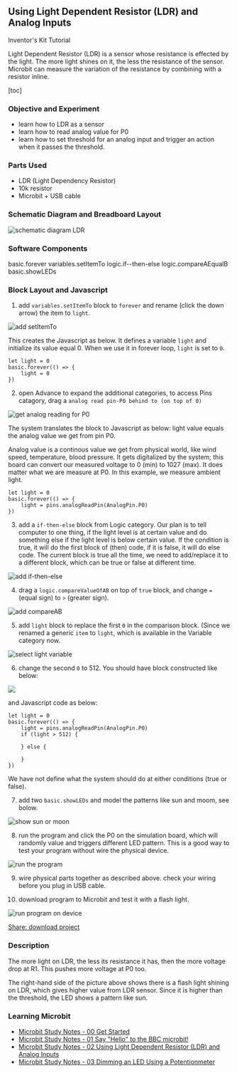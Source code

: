 ## Using Light Dependent Resistor (LDR) and Analog Inputs
Inventor's Kit Tutorial

Light Dependent Resistor (LDR) is a sensor whose resistance is effected by the light. The more light shines on it, the less the resistance of the sensor. Microbit can measure the variation of the resistance by combining with a resistor inline.   

[toc]

### Objective and Experiment
* learn how to LDR as a sensor
* learn how to read analog value for P0
* learn how to set threshold for an analog input and trigger an action when it passes the threshold.

### Parts Used
* LDR (Light Dependency Resistor)
* 10k resistor
* Microbit + USB cable

### Schematic Diagram and Breadboard Layout

![schematic diagram LDR](https://www.evernote.com/l/AS5p4Yo2pzVIj7Fk0Iyx0fGDP-io_bQAZtkB/image.jpg)

### Software Components 
basic.forever
variables.setItemTo
logic.if-<condition>-then-else
logic.compareAEqualB
basic.showLEDs

### Block Layout and Javascript

1. add `variables.setItemTo` block to `forever` and rename (click the down arrow) the item to `light`.  

![add setItemTo](https://www.evernote.com/l/AS5bXt6-aF1AV5mK17HhzP3-plqYn5VAU7UB/image.png)

This creates the Javascript as below. It defines a variable `light` and initialize its value equal 0. When we use it in forever loop, `light` is set to `0`.

```
let light = 0
basic.forever(() => {
    light = 0
})
```

2. open Advance to expand the additional categories, to access Pins catagory, drag a `analog read pin-P0 behind to (on top of 0)`

![get analog reading for P0](https://www.evernote.com/l/AS7DigGEZTlF9KP7_uPN5sAjRh6wgYbklQAB/image.png)

The system translates the block to Javascript as below:
light value equals the analog value we get from pin P0.

Analog value is a continous value we get from physical world, like wind speed, temperature, blood pressure. It gets digitalized by the system; this board can convert our measured voltage to 0 (min) to 1027 (max). It  does matter what we are measure at P0. In this example, we measure ambient light.

```
let light = 0
basic.forever(() => {
    light = pins.analogReadPin(AnalogPin.P0)
})
```

3. add a `if-then-else` block from Logic category. Our plan is to tell computer to one thing, if the light level is at certain value and do something else if the light level is below certain value. If the condition is true, it will do the first block of (then) code, if it is false, it will do else code. The current block is true all the time, we need to add/replace it to a different block, which can be true or false at different time. 

![add if-then-else](https://www.evernote.com/l/AS7-eK6swMJJJrp1iu-tU_6Pm2FpxZEmw8MB/image.png)

4. drag a `logic.compareValueOfAB` on top of `true` block, and change `=` (equal sign) to `>` (greater sign). 

![add compareAB](https://www.evernote.com/l/AS7OYrWH4BNBr7Vi37EifzJmQS6easJqw9oB/image.png)

5. add `light` block to replace the first `0` in the comparison block. (Since we renamed a generic `item` to `light`, which is available in the Variable category now. 

![select light variable](https://www.evernote.com/l/AS5TKaj5g-9EqJobSk7RUICa_Lb5J1Wv5WIB/image.png)

6. change the second `0` to 512. You should have block constructed like below:

![](https://www.evernote.com/l/AS5b6KacjFBH5I-nScM_84b2i2ywIAijNjYB/image.png)

and Javascript code as below:

```
let light = 0
basic.forever(() => {
    light = pins.analogReadPin(AnalogPin.P0)
    if (light > 512) {
    	
    } else {
    	
    }
})
```
We have not define what the system should do at either conditions (true or false).

7. add two `basic.showLEDs` and model the patterns like sun and moom, see bolow.

![show sun or moon](https://www.evernote.com/l/AS71AQqcaZZCFptNi25aFr6gvR33ILI9d6sB/image.png)

8. run the program and click the P0 on the simulation board, which will randomly value and triggers different LED pattern. This is a good way to test your program without wire the physical device.

![run the program](https://www.evernote.com/l/AS5A-HZdBNRPaY5AJLJmVTwYbioG1bMdoTkB/image.png)

9. wire physical parts together as described above. check your wiring before you plug in USB cable. 

10. download program to Microbit and test it with a flash light.

![run program on device](https://www.evernote.com/l/AS6CXyx5o_BEA7hiRLD-GBxF90UL_4NjKhwB/image.png)

[Share: download project](https://pxt.microbit.org/_RMbXR8iwTUip)

### Description
The more light on LDR, the less its resistance it has, then the more voltage drop at R1. This pushes more voltage at P0 too. 

The right-hand side of the picture above shows there is a flash light shining on LDR, which gives higher value from LDR sensor. Since it is higher than the threshold, the LED shows a pattern like sun.

### Learning Microbit
* [Microbit Study Notes - 00 Get Started](https://goo.gl/iPVX7b)
* [Microbit Study Notes - 01 Say "Hello" to the BBC microbit!](https://goo.gl/ft4lFD)  
* [Microbit Study Notes - 02 Using Light Dependent Resistor (LDR) and Analog Inputs]()  
* [Microbit Study Notes - 03 Dimming an LED Using a Potentionmeter]()  



